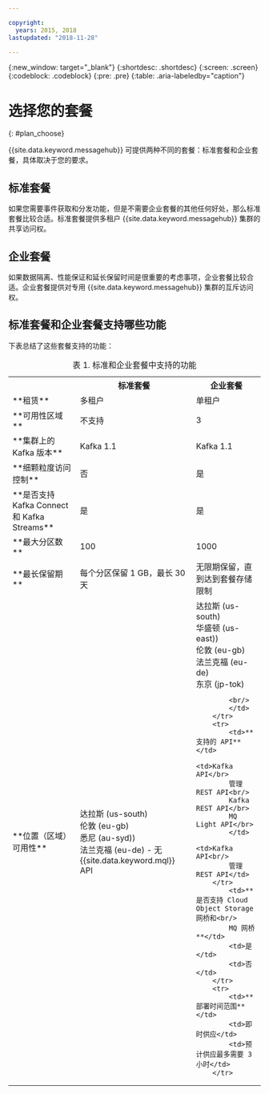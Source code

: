 ```yaml
---

copyright:
  years: 2015, 2018
lastupdated: "2018-11-28"

---
```


{:new_window: target="_blank"}
{:shortdesc: .shortdesc}
{:screen: .screen}
{:codeblock: .codeblock}
{:pre: .pre}
{:table: .aria-labeledby="caption"}

# 选择您的套餐 
{: #plan_choose}

{{site.data.keyword.messagehub}} 可提供两种不同的套餐：标准套餐和企业套餐，具体取决于您的要求。

## 标准套餐

如果您需要事件获取和分发功能，但是不需要企业套餐的其他任何好处，那么标准套餐比较合适。标准套餐提供多租户 {{site.data.keyword.messagehub}} 集群的共享访问权。

## 企业套餐 

如果数据隔离、性能保证和延长保留时间是很重要的考虑事项，企业套餐比较合适。企业套餐提供对专用 {{site.data.keyword.messagehub}} 集群的互斥访问权。

## 标准套餐和企业套餐支持哪些功能

下表总结了这些套餐支持的功能：

<table>
    <caption>表 1. 标准和企业套餐中支持的功能</caption>
      <tr>
	        <th></th>
		    <th>标准套餐</th>
		    <th>企业套餐</th>
        </tr>
		<tr>
			<td>**租赁**</td>
			<td>多租户</td>
			<td>单租户</td>
		</tr>
        <tr>
			<td>**可用性区域**</td>
			<td>不支持</td>
			<td>3</td>
		</tr>
	  		<tr>
			<td>**集群上的 Kafka 版本**</td>
			<td>Kafka 1.1</td>
			<td>Kafka 1.1</td>
		</tr>
		<tr>
			<td>**细颗粒度访问控制**</td>
			<td>否</td>
			<td>是</td>
		</tr>
		<tr>
			<td>**是否支持 Kafka Connect 和 Kafka Streams**</td>
			<td>是</td>
			<td>是</td>
		</tr>
		<tr>
			<td>**最大分区数**</td>
			<td>100</td>
			<td>1000</td>
		</tr>
		<tr>
			<td>**最长保留期**</td>
			<td>每个分区保留 1 GB，最长 30 天</td>
			<td>无限期保留，直到达到套餐存储限制</td>
		</tr>
		<tr>
			<td>**位置（区域）可用性**</td>
			<td>达拉斯 (us-south)</br>
			伦敦 (eu-gb)</br>
			悉尼 (au-syd))</br>
			法兰克福 (eu-de) - 无 {{site.data.keyword.mql}} API </td>
			<td>达拉斯 (us-south)</br>
			华盛顿 (us-east))<br/>
			伦敦 (eu-gb)<br/>
			法兰克福 (eu-de)<br/>
			东京 (jp-tok)<br/>

			<br/>
			</td>
		</tr>
		<tr>
     	    <td>**支持的 API**</td>
			<td>Kafka API</br>
			管理 REST API<br/>
			Kafka REST API</br>
			MQ Light API</br>
		    </td>
			<td>Kafka API<br/>
			管理 REST API</td>
		</tr>
			<td>**是否支持 Cloud Object Storage 网桥和<br/>
			MQ 网桥**</td>
			<td>是</td>
			<td>否</td>
		</tr>
		<tr>
			<td>**部署时间范围**</td>
			<td>即时供应</td>
			<td>预计供应最多需要 3 小时</td>
		</tr>

</table>


<!--
## {{site.data.keyword.Bluemix_notm}} Public environment
{: notoc}

{{site.data.keyword.Bluemix_notm}} Public provides an
economical public cloud service where you pay for what you use and share infrastructure with
others.

In {{site.data.keyword.Bluemix_notm}} Public, the cost of
{{site.data.keyword.messagehub}} is determined by two factors: the
number of partitions that you use and the number of messages that you send and receive. There is no
charge for message data while it is retained on the topics, but the data that each partition retains
is capped at 1 GB.

For more information, see [{{site.data.keyword.Bluemix_notm}} Public ![External link icon](../../icons/launch-glyph.svg "External link icon")](https://www.ibm.com/cloud-computing/bluemix/public){:new_window}.
-->

